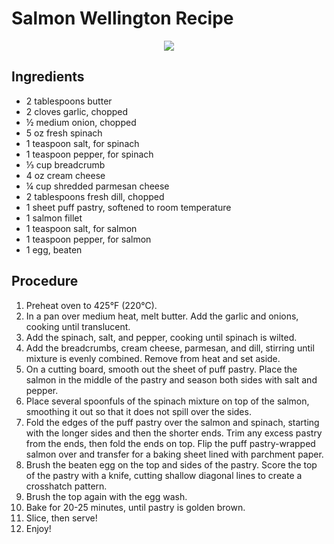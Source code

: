 # Salmon Wellington Recipe
<p align="center">
  <img src=https://www.happyfoodstube.com/wp-content/uploads/2020/05/salmon-in-puff-pastry-picture.jpg>
</p>

## Ingredients
* 2 tablespoons butter
* 2 cloves garlic, chopped
* ½ medium onion, chopped
* 5 oz fresh spinach
* 1 teaspoon salt, for spinach
* 1 teaspoon pepper, for spinach
* ⅓ cup breadcrumb
* 4 oz cream cheese
* ¼ cup shredded parmesan cheese
* 2 tablespoons fresh dill, chopped
* 1 sheet puff pastry, softened to room temperature
* 1 salmon fillet
* 1 teaspoon salt, for salmon
* 1 teaspoon pepper, for salmon
* 1 egg, beaten

## Procedure
1. Preheat oven to 425°F (220°C).
2. In a pan over medium heat, melt butter. Add the garlic and onions, cooking until translucent.
3. Add the spinach, salt, and pepper, cooking until spinach is wilted.
4. Add the breadcrumbs, cream cheese, parmesan, and dill, stirring until mixture is evenly combined. Remove from heat and set aside.
5. On a cutting board, smooth out the sheet of puff pastry. Place the salmon in the middle of the pastry and season both sides with salt and pepper.
6. Place several spoonfuls of the spinach mixture on top of the salmon, smoothing it out so that it does not spill over the sides.
7. Fold the edges of the puff pastry over the salmon and spinach, starting with the longer sides and then the shorter ends. Trim any excess pastry from the ends, then fold the ends on top. Flip the puff pastry-wrapped salmon over and transfer for a baking sheet lined with parchment paper.
8. Brush the beaten egg on the top and sides of the pastry. Score the top of the pastry with a knife, cutting shallow diagonal lines to create a crosshatch pattern.
9. Brush the top again with the egg wash.
10. Bake for 20-25 minutes, until pastry is golden brown.
11. Slice, then serve!
12. Enjoy!

